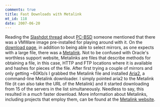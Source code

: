 ```yaml
--- 
comments: true
title: Fast Downloads with Metalink
mt_id: 118
date: 2007-06-20
---
```

Reading the [Slashdot thread](http://bsd.slashdot.org/article.pl?sid=07/06/19/1847206) about [PC-BSD](http://en.wikipedia.org/wiki/PC-BSD) someone mentioned that there was a VMWare image pre-installed for playing around with it.  On the [download page](http://www.pcbsd.org/?p=download#vmware), in addition to being able to select mirrors, as one expects with a large file, there was a [Metalink](http://en.wikipedia.org/wiki/Metalink).  Not to be confused with Oracle's worthless support website, Metalinks are files that describe methods for obtaining a file, in this case, HTTP and FTP locations where it is available and hashes for pieces of the file.  After first trying a couple of mirrors and only getting ~60Kb/s I grabbed the Metalink file and installed [Aria2](http://aria2.sourceforge.net/), a command-line Metalink downloader.  I simply pointed aria2 to the Metalink file (it can also take the URL of the Metalink) and it started downloading from 15 of the servers in the list simultaneously.  Needless to say, this resulted in a *much* faster download.  More information about Metalinks, including projects that employ them, can be found at the [Metalink website](http://metalinker.org/).
